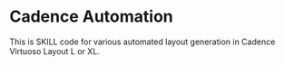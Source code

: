 # Cadence Automation

This is SKILL code for various automated layout generation in Cadence Virtuoso Layout L or XL. 
